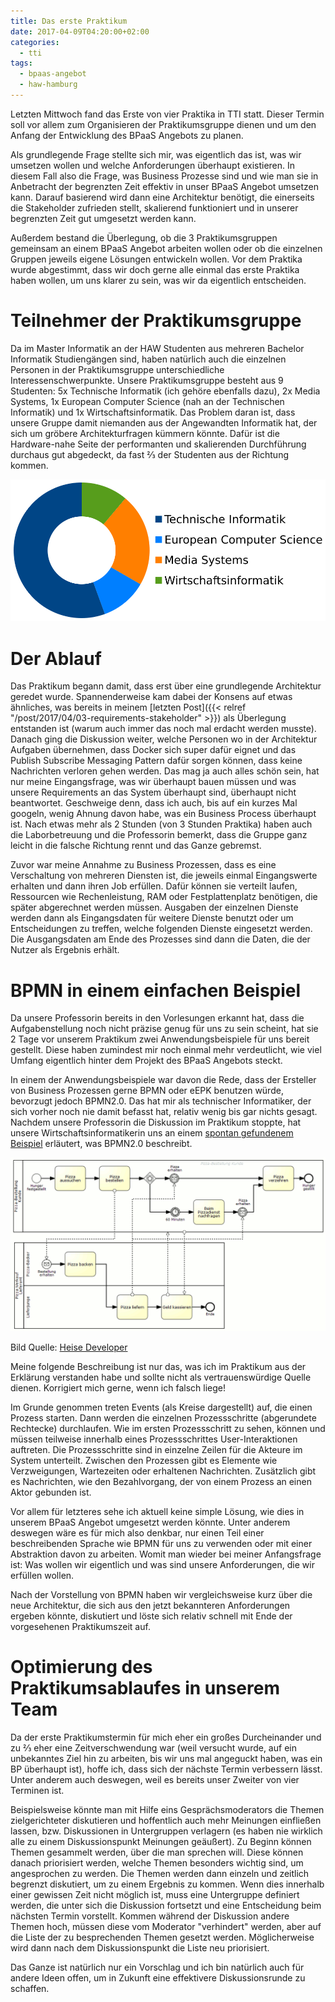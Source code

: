 ```yaml
---
title: Das erste Praktikum
date: 2017-04-09T04:20:00+02:00
categories:
  - tti
tags:
  - bpaas-angebot
  - haw-hamburg
---
```


Letzten Mittwoch fand das Erste von vier Praktika in TTI statt.
Dieser Termin soll vor allem zum Organisieren der Praktikumsgruppe dienen und um den Anfang der Entwicklung des BPaaS Angebots zu planen.

Als grundlegende Frage stellte sich mir, was eigentlich das ist, was wir umsetzen wollen und welche Anforderungen überhaupt existieren.
In diesem Fall also die Frage, was Business Prozesse sind und wie man sie in Anbetracht der begrenzten Zeit effektiv in unser BPaaS Angebot umsetzen kann.
Darauf basierend wird dann eine Architektur benötigt, die einerseits die Stakeholder zufrieden stellt, skalierend funktioniert und in unserer begrenzten Zeit gut umgesetzt werden kann.

Außerdem bestand die Überlegung, ob die 3 Praktikumsgruppen gemeinsam an einem BPaaS Angebot arbeiten wollen oder ob die einzelnen Gruppen jeweils eigene Lösungen entwickeln wollen.
Vor dem Praktika wurde abgestimmt, dass wir doch gerne alle einmal das erste Praktika haben wollen, um uns klarer zu sein, was wir da eigentlich entscheiden.

# Teilnehmer der Praktikumsgruppe

Da im Master Informatik an der HAW Studenten aus mehreren Bachelor Informatik Studiengängen sind, haben natürlich auch die einzelnen Personen in der Praktikumsgruppe unterschiedliche Interessenschwerpunkte.
Unsere Praktikumsgruppe besteht aus 9 Studenten: 5x Technische Informatik (ich gehöre ebenfalls dazu), 2x Media Systems, 1x European Computer Science (nah an der Technischen Informatik) und 1x Wirtschaftsinformatik.
Das Problem daran ist, dass unsere Gruppe damit niemanden aus der Angewandten Informatik hat, der sich um gröbere Architekturfragen kümmern könnte.
Dafür ist die Hardware-nahe Seite der performanten und skalierenden Durchführung durchaus gut abgedeckt, da fast ⅔ der Studenten aus der Richtung kommen.

![Anteile der Studenten in meiner Praktikumsgruppe](/assets/2017/04/anteile-studenten.svg)

# Der Ablauf

Das Praktikum begann damit, dass erst über eine grundlegende Architektur geredet wurde.
Spannenderweise kam dabei der Konsens auf etwas ähnliches, was bereits in meinem [letzten Post]({{< relref "/post/2017/04/03-requirements-stakeholder" >}}) als Überlegung entstanden ist (warum auch immer das noch mal erdacht werden musste).
Danach ging die Diskussion weiter, welche Personen wo in der Architektur Aufgaben übernehmen, dass Docker sich super dafür eignet und das Publish Subscribe Messaging Pattern dafür sorgen können, dass keine Nachrichten verloren gehen werden.
Das mag ja auch alles schön sein, hat nur meine Eingangsfrage, was wir überhaupt bauen müssen und was unsere Requirements an das System überhaupt sind, überhaupt nicht beantwortet.
Geschweige denn, dass ich auch, bis auf ein kurzes Mal googeln, wenig Ahnung davon habe, was ein Business Process überhaupt ist.
Nach etwas mehr als 2 Stunden (von 3 Stunden Praktika) haben auch die Laborbetreuung und die Professorin bemerkt, dass die Gruppe ganz leicht in die falsche Richtung rennt und das Ganze gebremst.

Zuvor war meine Annahme zu Business Prozessen, dass es eine Verschaltung von mehreren Diensten ist, die jeweils einmal Eingangswerte erhalten und dann ihren Job erfüllen.
Dafür können sie verteilt laufen, Ressourcen wie Rechenleistung, RAM oder Festplattenplatz benötigen, die später abgerechnet werden müssen.
Ausgaben der einzelnen Dienste werden dann als Eingangsdaten für weitere Dienste benutzt oder um Entscheidungen zu treffen, welche folgenden Dienste eingesetzt werden.
Die Ausgangsdaten am Ende des Prozesses sind dann die Daten, die der Nutzer als Ergebnis erhält.

# BPMN in einem einfachen Beispiel

Da unsere Professorin bereits in den Vorlesungen erkannt hat, dass die Aufgabenstellung noch nicht präzise genug für uns zu sein scheint, hat sie 2 Tage vor unserem Praktikum zwei Anwendungsbeispiele für uns bereit gestellt.
Diese haben zumindest mir noch einmal mehr verdeutlicht, wie viel Umfang eigentlich hinter dem Projekt des BPaaS Angebots steckt.

In einem der Anwendungsbeispiele war davon die Rede, dass der Ersteller von Business Prozessen gerne BPMN oder eEPK benutzen würde, bevorzugt jedoch BPMN2.0\.
Das hat mir als technischer Informatiker, der sich vorher noch nie damit befasst hat, relativ wenig bis gar nichts gesagt.
Nachdem unsere Professorin die Diskussion im Praktikum stoppte, hat unsere Wirtschaftsinformatikerin uns an einem [spontan gefundenem Beispiel](https://www.heise.de/developer/meldung/BPMN-2-0-fuer-eine-bessere-Zusammenarbeit-zwischen-Fachabteilung-und-IT-1175099.html) erläutert, was BPMN2.0 beschreibt.

![BPMN 2.0 Beispiel](/assets/2017/04/beispiel-bpmn20.png)

Bild Quelle: [Heise Developer](https://www.heise.de/developer/meldung/BPMN-2-0-fuer-eine-bessere-Zusammenarbeit-zwischen-Fachabteilung-und-IT-1175099.html)

Meine folgende Beschreibung ist nur das, was ich im Praktikum aus der Erklärung verstanden habe und sollte nicht als vertrauenswürdige Quelle dienen.
Korrigiert mich gerne, wenn ich falsch liege!

Im Grunde genommen treten Events (als Kreise dargestellt) auf, die einen Prozess starten.
Dann werden die einzelnen Prozessschritte (abgerundete Rechtecke) durchlaufen.
Wie im ersten Prozessschritt zu sehen, können und müssen teilweise innerhalb eines Prozessschrittes User-Interaktionen auftreten.
Die Prozessschritte sind in einzelne Zeilen für die Akteure im System unterteilt.
Zwischen den Prozessen gibt es Elemente wie Verzweigungen, Wartezeiten oder erhaltenen Nachrichten.
Zusätzlich gibt es Nachrichten, wie den Bezahlvorgang, der von einem Prozess an einen Aktor gebunden ist.

Vor allem für letzteres sehe ich aktuell keine simple Lösung, wie dies in unserem BPaaS Angebot umgesetzt werden könnte.
Unter anderem deswegen wäre es für mich also denkbar, nur einen Teil einer beschreibenden Sprache wie BPMN für uns zu verwenden oder mit einer Abstraktion davon zu arbeiten.
Womit man wieder bei meiner Anfangsfrage ist: Was wollen wir eigentlich und was sind unsere Anforderungen, die wir erfüllen wollen.

Nach der Vorstellung von BPMN haben wir vergleichsweise kurz über die neue Architektur, die sich aus den jetzt bekannteren Anforderungen ergeben könnte, diskutiert und löste sich relativ schnell mit Ende der vorgesehenen Praktikumszeit auf.

# Optimierung des Praktikumsablaufes in unserem Team

Da der erste Praktikumstermin für mich eher ein großes Durcheinander und zu ⅔ eher eine Zeitverschwendung war (weil versucht wurde, auf ein unbekanntes Ziel hin zu arbeiten, bis wir uns mal angeguckt haben, was ein BP überhaupt ist), hoffe ich, dass sich der nächste Termin verbessern lässt.
Unter anderem auch deswegen, weil es bereits unser Zweiter von vier Terminen ist.

Beispielsweise könnte man mit Hilfe eins Gesprächsmoderators die Themen zielgerichteter diskutieren und hoffentlich auch mehr Meinungen einfließen lassen, bzw.
Diskussionen in Untergruppen verlagern (es haben nie wirklich alle zu einem Diskussionspunkt Meinungen geäußert).
Zu Beginn können Themen gesammelt werden, über die man sprechen will.
Diese können danach priorisiert werden, welche Themen besonders wichtig sind, um angesprochen zu werden.
Die Themen werden dann einzeln und zeitlich begrenzt diskutiert, um zu einem Ergebnis zu kommen.
Wenn dies innerhalb einer gewissen Zeit nicht möglich ist, muss eine Untergruppe definiert werden, die unter sich die Diskussion fortsetzt und eine Entscheidung beim nächsten Termin vorstellt.
Kommen während der Diskussion andere Themen hoch, müssen diese vom Moderator "verhindert" werden, aber auf die Liste der zu besprechenden Themen gesetzt werden.
Möglicherweise wird dann nach dem Diskussionspunkt die Liste neu priorisiert.

Das Ganze ist natürlich nur ein Vorschlag und ich bin natürlich auch für andere Ideen offen, um in Zukunft eine effektivere Diskussionsrunde zu schaffen.
